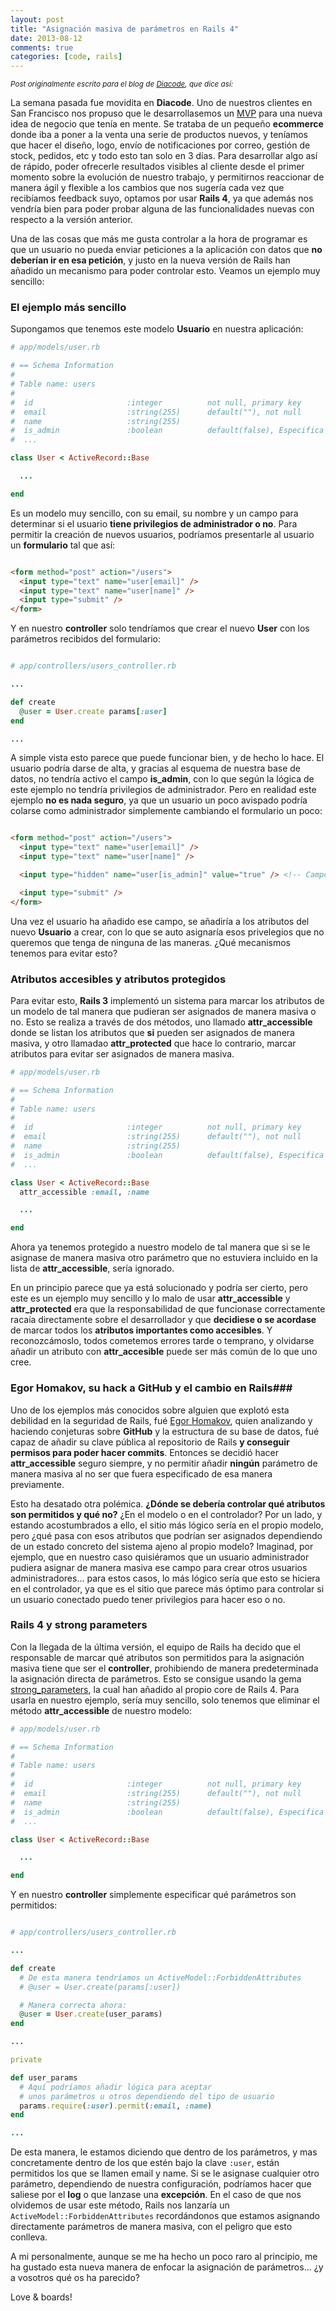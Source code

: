 ```yaml
---
layout: post
title: "Asignación masiva de parámetros en Rails 4"
date: 2013-08-12
comments: true
categories: [code, rails]
---
```


<small style="font-style: italic;">Post originalmente escrito para el blog de <a href=" http://blog.diacode.com/asignacion-masiva-de-parametros-en-rails-4" target="_blank">Diacode</a>, que dice así:</small>

La semana pasada fue movidita en **Diacode**. Uno de nuestros clientes en San Francisco nos propuso que le desarrollasemos un <a href="http://es.wikipedia.org/wiki/Producto_viable_m%C3%ADnimo" target="_blank">MVP</a> para una nueva idea de negocio que tenía en mente. Se trataba de un pequeño **ecommerce** donde iba a poner a la venta una serie de productos nuevos, y teníamos que hacer el diseño, logo, envío de notificaciones por correo, gestión de stock, pedidos, etc y todo esto tan solo en 3 días.
Para desarrollar algo así de rápido, poder ofrecerle resultados visibles al cliente desde el primer momento sobre la evolución de nuestro trabajo, y permitirnos reaccionar de manera ágil y flexible a los cambios que nos sugería cada vez que recibíamos feedback suyo, optamos por usar **Rails 4**, ya que además nos vendría bien para poder probar alguna de las funcionalidades nuevas con respecto a la versión anterior.

Una de las cosas que más me gusta controlar a la hora de programar es que un usuario no pueda enviar peticiones a la aplicación con datos que **no deberían ir en esa petición**, y justo en la nueva versión de Rails han añadido un mecanismo para poder controlar esto. Veamos un ejemplo muy sencillo:

<!-- more -->

### El ejemplo más sencillo ###

Supongamos que tenemos este modelo **Usuario** en nuestra aplicación:

``` ruby
# app/models/user.rb

# == Schema Information
#
# Table name: users
#
#  id                     :integer          not null, primary key
#  email                  :string(255)      default(""), not null
#  name                   :string(255)
#  is_admin               :boolean          default(false), Especifica si el usuario tiene privilegios de administrador o no
#  ...

class User < ActiveRecord::Base

  ...

end

```

Es un modelo muy sencillo, con su email, su nombre y un campo para determinar si el usuario **tiene privilegios de administrador o no**. Para permitir la creación de nuevos usuarios, podríamos presentarle al usuario un **formulario** tal que así:

``` html

<form method="post" action="/users">
  <input type="text" name="user[email]" />
  <input type="text" name="user[name]" />
  <input type="submit" />
</form>

```

Y en nuestro **controller** solo tendríamos que crear el nuevo **User** con los parámetros recibidos del formulario:

``` ruby

# app/controllers/users_controller.rb

...

def create
  @user = User.create params[:user]
end

...

```

A simple vista esto parece que puede funcionar bien, y de hecho lo hace. El usuario podría darse de alta, y gracias al esquema de nuestra base de datos, no tendría activo el campo **is_admin**, con lo que según la lógica de este ejemplo no tendría privilegios de administrador. Pero en realidad este ejemplo **no es nada seguro**, ya que un usuario un poco avispado podría colarse como administrador simplemente cambiando el formulario un poco:

``` html

<form method="post" action="/users">
  <input type="text" name="user[email]" />
  <input type="text" name="user[name]" />

  <input type="hidden" name="user[is_admin]" value="true" /> <!-- Campo añadido con el inspeccionador web del navegador -->

  <input type="submit" />
</form>

```

Una vez el usuario ha añadido ese campo, se añadiría a los atributos del nuevo **Usuario** a crear, con lo que se auto asignaría esos privelegios que no queremos que tenga de ninguna de las maneras. ¿Qué mecanismos tenemos para evitar esto?


### Atributos accesibles y atributos protegidos ###

Para evitar esto, **Rails 3** implementó un sistema para marcar los atributos de un modelo de tal manera que pudieran ser asignados de manera masiva o no. Esto se realiza a través de dos métodos, uno llamado **attr_accessible** donde se listan los atributos que **si** pueden ser asignados de manera masiva, y otro llamadao **attr_protected** que hace lo contrario, marcar atributos para evitar ser asignados de manera masiva.

``` ruby
# app/models/user.rb

# == Schema Information
#
# Table name: users
#
#  id                     :integer          not null, primary key
#  email                  :string(255)      default(""), not null
#  name                   :string(255)
#  is_admin               :boolean          default(false), Especifica si el usuario tiene privilegios de administrador o no
#  ...

class User < ActiveRecord::Base
  attr_accessible :email, :name

  ...

end

```

Ahora ya tenemos protegido a nuestro modelo de tal manera que si se le asignase de manera masiva otro parámetro que no estuviera incluido en la lista de **attr_accessible**, sería ignorado.

En un principio parece que ya está solucionado y podría ser cierto, pero este es un ejemplo muy sencillo y lo malo de usar **attr_accessible** y **attr_protected** era que la responsabilidad de que funcionase correctamente racaía directamente sobre el desarrollador y que **decidiese o se acordase** de marcar todos los **atributos importantes como accesibles**. Y reconozcámoslo, todos cometemos errores tarde o temprano, y olvidarse añadir un atributo con **attr_accesible** puede ser más común de lo que uno cree.

### Egor Homakov, su hack a GitHub y el cambio en Rails###

Uno de los ejemplos más conocidos sobre alguien que explotó esta debilidad en la seguridad de Rails, fué <a href="http://homakov.blogspot.com.es/" target="_blank" title="Egor Homakov">Egor Homakov</a>, quien analizando y haciendo conjeturas sobre **GitHub** y la estructura de su base de datos, fué capaz de añadir su clave pública al repositorio de Rails **y conseguir permisos para poder hacer commits**. Entonces se decidió hacer **attr_accessible** seguro siempre, y no permitir añadir **ningún** parámetro de manera masiva al no ser que fuera especificado de esa manera previamente.

Esto ha desatado otra polémica. **¿Dónde se debería controlar qué atributos son permitidos y qué no?** ¿En el modelo o en el controlador? Por un lado, y estando acostumbrados a ello, el sitio más lógico sería en el propio modelo, pero ¿qué pasa con esos atributos que podrían ser asignados dependiendo de un estado concreto del sistema ajeno al propio modelo? Imaginad, por ejemplo, que en nuestro caso quisiéramos que un usuario administrador pudiera asignar de manera masiva ese campo para crear otros usuarios administradores... para estos casos, lo más lógico sería que esto se hiciera en el controlador, ya que es el sitio que parece más óptimo para controlar si un usuario conectado puedo tener privilegios para hacer eso o no.

### Rails 4 y strong parameters ###

Con la llegada de la última versión, el equipo de Rails ha decido que el responsable de marcar qué atributos son permitidos para la asignación masiva tiene que ser el **controller**, prohibiendo de manera predeterminada la asignación directa de parámetros. Esto se consigue usando la gema <a href="https://github.com/rails/strong_parameters" title="Strong paramaters" target="_blank">strong_parameters</a>, la cual han añadido al propio core de Rails 4. Para usarla en nuestro ejemplo, sería muy sencillo, solo tenemos que eliminar el método **attr_accessible** de nuestro modelo:

``` ruby
# app/models/user.rb

# == Schema Information
#
# Table name: users
#
#  id                     :integer          not null, primary key
#  email                  :string(255)      default(""), not null
#  name                   :string(255)
#  is_admin               :boolean          default(false), Especifica si el usuario tiene privilegios de administrador o no
#  ...

class User < ActiveRecord::Base

  ...

end

```

Y en nuestro **controller** simplemente especificar qué parámetros son permitidos:


``` ruby

# app/controllers/users_controller.rb

...

def create
  # De esta manera tendríamos un ActiveModel::ForbiddenAttributes
  # @user = User.create(params[:user])

  # Manera correcta ahora:
  @user = User.create(user_params)
end

...

private

def user_params
  # Aquí podríamos añadir lógica para aceptar
  # unos parámetros u otros dependiendo del tipo de usuario
  params.require(:user).permit(:email, :name)
end

...

```

De esta manera, le estamos diciendo que dentro de los parámetros, y mas concretamente dentro de los que estén bajo la clave <code>:user</code>, están permitidos los que se llamen email y name. Si se le asignase cualquier otro parámetro, dependiendo de nuestra configuración, podríamos hacer que saliese por el **log** o que lanzase una **excepción**. En el caso de que nos olvidemos de usar este método, Rails nos lanzaría un <code>ActiveModel::ForbiddenAttributes</code> recordándonos que estamos asignando directamente parámetros de manera masiva, con el peligro que esto conlleva.

A mi personalmente, aunque se me ha hecho un poco raro al principio, me ha gustado esta nueva manera de enfocar la asignación de parámetros... ¿y a vosotros qué os ha parecido?

Love & boards!



